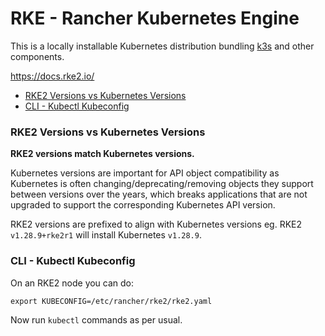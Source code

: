 # RKE - Rancher Kubernetes Engine

This is a locally installable Kubernetes distribution bundling [k3s](k3s.md) and other components.

https://docs.rke2.io/

<!-- INDEX_START -->
  - [RKE2 Versions vs Kubernetes Versions](#rke2-versions-vs-kubernetes-versions)
  - [CLI - Kubectl Kubeconfig](#cli---kubectl-kubeconfig)
<!-- INDEX_END -->

### RKE2 Versions vs Kubernetes Versions

**RKE2 versions match Kubernetes versions.**

Kubernetes versions are important for API object compatibility as Kubernetes is often changing/deprecating/removing
objects they support between versions over the years, which breaks applications that are not upgraded to support the
corresponding Kubernetes API version.

RKE2 versions are prefixed to align with Kubernetes versions eg. RKE2 `v1.28.9+rke2r1` will install Kubernetes `v1.28.9`.

### CLI - Kubectl Kubeconfig

On an RKE2 node you can do:

```shell
export KUBECONFIG=/etc/rancher/rke2/rke2.yaml
```

Now run `kubectl` commands as per usual.
